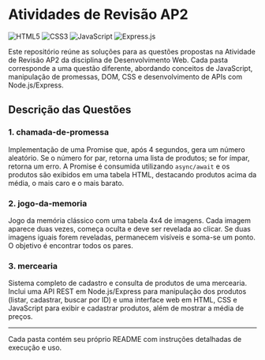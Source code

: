 # Atividades de Revisão AP2
![HTML5](https://img.shields.io/badge/html5-%23E34F26.svg?style=for-the-badge&logo=html5&logoColor=white)
![CSS3](https://img.shields.io/badge/css3-%231572B6.svg?style=for-the-badge&logo=css3&logoColor=white)
![JavaScript](https://img.shields.io/badge/javascript-%23323330.svg?style=for-the-badge&logo=javascript&logoColor=%23F7DF1E)
![Express.js](https://img.shields.io/badge/express.js-%23404d59.svg?style=for-the-badge&logo=express&logoColor=%2361DAFB)  
  
Este repositório reúne as soluções para as questões propostas na Atividade de Revisão AP2 da disciplina de Desenvolvimento Web. Cada pasta corresponde a uma questão diferente, abordando conceitos de JavaScript, manipulação de promessas, DOM, CSS e desenvolvimento de APIs com Node.js/Express.

## Descrição das Questões

### 1. chamada-de-promessa
Implementação de uma Promise que, após 4 segundos, gera um número aleatório. Se o número for par, retorna uma lista de produtos; se for ímpar, retorna um erro. A Promise é consumida utilizando `async/await` e os produtos são exibidos em uma tabela HTML, destacando produtos acima da média, o mais caro e o mais barato.

### 2. jogo-da-memoria
Jogo da memória clássico com uma tabela 4x4 de imagens. Cada imagem aparece duas vezes, começa oculta e deve ser revelada ao clicar. Se duas imagens iguais forem reveladas, permanecem visíveis e soma-se um ponto. O objetivo é encontrar todos os pares.

### 3. mercearia
Sistema completo de cadastro e consulta de produtos de uma mercearia. Inclui uma API REST em Node.js/Express para manipulação dos produtos (listar, cadastrar, buscar por ID) e uma interface web em HTML, CSS e JavaScript para exibir e cadastrar produtos, além de mostrar a média de preços.

---

Cada pasta contém seu próprio README com instruções detalhadas de execução e uso. 
